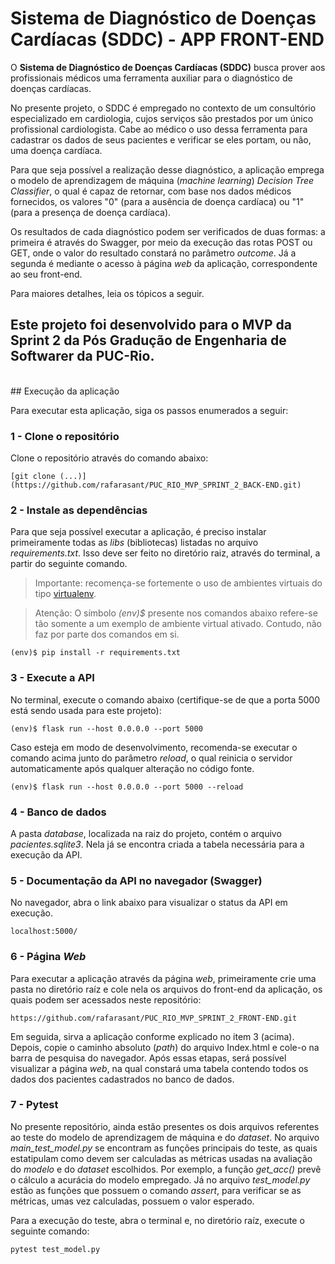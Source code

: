 # Sistema de Diagnóstico de Doenças Cardíacas (SDDC) - APP FRONT-END 

O **Sistema de Diagnóstico de Doenças Cardíacas (SDDC)** busca prover aos profissionais médicos 
uma ferramenta auxiliar para o diagnóstico de doenças cardíacas.

No presente projeto, o SDDC é empregado no contexto de um consultório especializado em cardiologia, cujos serviços são 
prestados por um único profissional cardiologista. Cabe ao médico o uso dessa ferramenta para cadastrar os dados de seus
pacientes e verificar se eles portam, ou não, uma doença cardíaca. 

Para que seja possível a realização desse diagnóstico, a aplicação emprega o modelo de aprendizagem de máquina (*machine learning*) 
*Decision Tree Classifier*, o qual é capaz de retornar, com base nos dados médicos fornecidos, os valores "0" (para a ausência de doença
cardíaca) ou "1" (para a presença de doença cardíaca).

Os resultados de cada diagnóstico podem ser verificados de duas formas: a primeira é através do Swagger, por meio da execução 
das rotas POST ou GET, onde o valor do resultado constará no parâmetro *outcome*. Já a segunda é mediante o acesso
à página *web* da aplicação, correspondente ao seu front-end.

Para maiores detalhes, leia os tópicos a seguir.

Este projeto foi desenvolvido para o MVP da Sprint 2 da **Pós Gradução de Engenharia de Softwarer da PUC-Rio**. 
<br>
---
<br>
## Execução da aplicação

Para executar esta aplicação, siga os passos enumerados a seguir:


### 1 - Clone o repositório

Clone o repositório através do comando abaixo:

```
[git clone (...)](https://github.com/rafarasant/PUC_RIO_MVP_SPRINT_2_BACK-END.git)
```


### 2 - Instale as dependências

Para que seja possível executar a aplicação, é preciso instalar primeiramente todas as *libs* (bibliotecas) listadas no arquivo *requirements.txt*. 
Isso deve ser feito no diretório raiz, através do terminal, a partir do seguinte comando.

> Importante: recomença-se fortemente o uso de ambientes virtuais do tipo [virtualenv](https://virtualenv.pypa.io/en/latest/installation.html).

> Atenção: O símbolo *(env)$* presente nos comandos abaixo refere-se tão somente a um exemplo de ambiente virtual ativado. Contudo, não faz por parte dos comandos em si.

```
(env)$ pip install -r requirements.txt
```


### 3 - Execute a API

No terminal, execute o comando abaixo (certifique-se de que a porta 5000 está sendo usada para este projeto):

```
(env)$ flask run --host 0.0.0.0 --port 5000
```

Caso esteja em modo de desenvolvimento, recomenda-se executar o comando acima junto do parâmetro *reload*, o qual reinicia o servidor automaticamente
após qualquer alteração no código fonte.

```
(env)$ flask run --host 0.0.0.0 --port 5000 --reload
```


### 4 - Banco de dados

A pasta *database*, localizada na raiz do projeto, contém o arquivo *pacientes.sqlite3*. Nela já se encontra criada a tabela necessária para a execução da API.


### 5 - Documentação da API no navegador (Swagger)

No navegador, abra o link abaixo para visualizar o status da API em execução. 

```
localhost:5000/
```


### 6 - Página *Web*

Para executar a aplicação através da página *web*, primeiramente crie uma pasta no diretório raíz e cole nela os arquivos do front-end da aplicação,
os quais podem ser acessados neste repositório:

```
https://github.com/rafarasant/PUC_RIO_MVP_SPRINT_2_FRONT-END.git
```

Em seguida, sirva a aplicação conforme explicado no item 3 (acima). Depois, copie o caminho absoluto (*path*) do arquivo Index.html e cole-o na barra
de pesquisa do navegador. Após essas etapas, será possível visualizar a página *web*, na qual constará uma tabela contendo todos os dados dos 
pacientes cadastrados no banco de dados.


### 7 - Pytest

No presente repositório, ainda estão presentes os dois arquivos referentes ao teste do modelo de aprendizagem de máquina e do *dataset*. No arquivo *main_test_model.py* se encontram as funções principais do teste, as quais estatipulam como devem ser calculadas as métricas usadas na avaliação do *modelo* e do *dataset* escolhidos. Por exemplo, a função *get_acc()* prevê o cálculo a acurácia do modelo empregado. Já no arquivo *test_model.py* estão as funções que possuem o comando *assert*, para verificar se as métricas, umas vez calculadas, possuem o valor esperado.

Para a execução do teste, abra o terminal e, no diretório raíz, execute o seguinte comando:

```
pytest test_model.py
```
